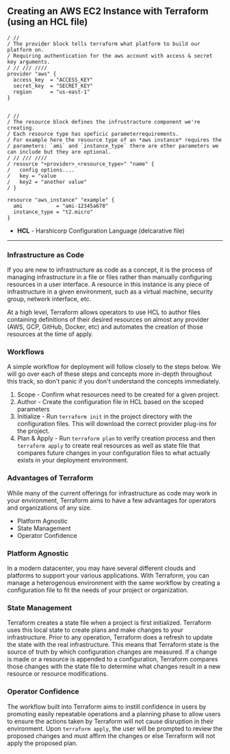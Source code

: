## Creating an AWS EC2 Instance with Terraform (using an HCL file)
```
/ //
/ The provider block tells terraform what platform to build our platform on. 
/ Requiring authentication for the aws account with access & secret key arguments.
/ // /// //// 
provider "aws" {
  access_key  = "ACCESS_KEY"
  secret_key  = "SECRET_KEY"
  region      = "us-east-1"
}


/ //
/ The resource block defines the infrustracture component we're creating.  
/ Each resource type has speficic parameterrequirements.  
/ For example here the resource type of an *aws instance* requires the 
/ parameters: `ami` and `instance_type` there are other parameters we can include but they are optional.
/ // /// ////
/ resource "<provider>_<resource_type>" "name" {
/   config options....
/   key = "value
/   key2 = "another value"
/ }

resource "aws_instance" "example" {
  ami           = "ami-12345a678"
  instance_type = "t2.micro"
}
```

* **HCL** - Harshicorp Configuration Language (delcarative file)
---
### Infrastructure as Code
If you are new to infrastructure as code as a concept, it is the process of managing infrastructure in a file or files rather than manually configuring resources in a user interface. A resource in this instance is any piece of infrastructure in a given environment, such as a virtual machine, security group, network interface, etc.

At a high level, Terraform allows operators to use HCL to author files containing definitions of their desired resources on almost any provider (AWS, GCP, GitHub, Docker, etc) and automates the creation of those resources at the time of apply.

### Workflows
A simple workflow for deployment will follow closely to the steps below. We will go over each of these steps and concepts more in-depth throughout this track, so don't panic if you don't understand the concepts immediately.

1. Scope - Confirm what resources need to be created for a given project.
2. Author - Create the configuration file in HCL based on the scoped parameters
3. Initialize - Run `terraform init` in the project directory with the configuration files. This will download the correct provider plug-ins for the project.
4. Plan & Apply - Run `terraform plan` to verify creation process and then `terraform apply` to create real resources as well as state file that compares future changes in your configuration files to what actually exists in your deployment environment.

### Advantages of Terraform
While many of the current offerings for infrastructure as code may work in your environment, Terraform aims to have a few advantages for operators and organizations of any size.

* Platform Agnostic
* State Management
* Operator Confidence


### Platform Agnostic
In a modern datacenter, you may have several different clouds and platforms to support your various applications. With Terraform, you can manage a heterogenous environment with the same workflow by creating a configuration file to fit the needs of your project or organization.

### State Management
Terraform creates a state file when a project is first initialized. Terraform uses this local state to create plans and make changes to your infrastructure. Prior to any operation, Terraform does a refresh to update the state with the real infrastructure. This means that Terraform state is the source of truth by which configuration changes are measured. If a change is made or a resource is appended to a configuration, Terraform compares those changes with the state file to determine what changes result in a new resource or resource modifications.

### Operator Confidence
The workflow built into Terraform aims to instill confidence in users by promoting easily repeatable operations and a planning phase to allow users to ensure the actions taken by Terraform will not cause disruption in their environment. Upon `terraform apply`, the user will be prompted to review the proposed changes and must affirm the changes or else Terraform will not apply the proposed plan.
